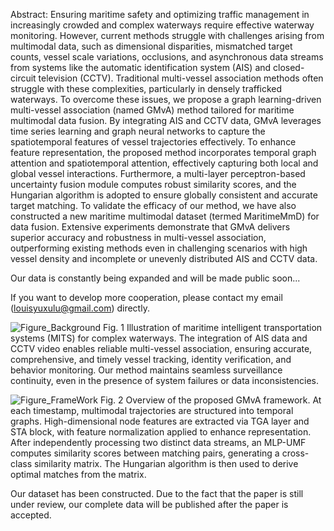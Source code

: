 Abstract: Ensuring maritime safety and optimizing traffic management in increasingly crowded and complex waterways require effective waterway monitoring. However, current methods struggle with challenges arising from multimodal data, such as dimensional disparities, mismatched target counts, vessel scale variations, occlusions, and asynchronous data streams from systems like the automatic identification system (AIS) and closed-circuit television (CCTV). Traditional multi-vessel association methods often struggle with these complexities, particularly in densely trafficked waterways. To overcome these issues, we propose a graph learning-driven multi-vessel association (named GMvA) method tailored for maritime multimodal data fusion. By integrating AIS and CCTV data, GMvA leverages time series learning and graph neural networks to capture the spatiotemporal features of vessel trajectories effectively. To enhance feature representation, the proposed method incorporates temporal graph attention and spatiotemporal attention, effectively capturing both local and global vessel interactions. Furthermore, a multi-layer perceptron-based uncertainty fusion module computes robust similarity scores, and the Hungarian algorithm is adopted to ensure globally consistent and accurate target matching. To validate the efficacy of our method, we have also constructed a new maritime multimodal dataset (termed MaritimeMmD) for data fusion. Extensive experiments demonstrate that GMvA delivers superior accuracy and robustness in multi-vessel association, outperforming existing methods even in challenging scenarios with high vessel density and incomplete or unevenly distributed AIS and CCTV data.


Our data is constantly being expanded and will be made public soon...

If you want to develop more cooperation, please contact my email (louisyuxulu@gmail.com) directly.

![Figure_Background](https://github.com/user-attachments/assets/d188db46-1174-4dca-9e54-a63478c9470a)
Fig. 1 Illustration of maritime intelligent transportation systems (MITS) for complex waterways. The integration of AIS data and CCTV video enables reliable multi-vessel association, ensuring accurate, comprehensive, and timely vessel tracking, identity verification, and behavior monitoring. Our method maintains seamless surveillance continuity, even in the presence of system failures or data inconsistencies.

![Figure_FrameWork](https://github.com/user-attachments/assets/1a6b9501-6680-4cba-ac53-b48721f382df)
Fig. 2 Overview of the proposed GMvA framework. At each timestamp, multimodal trajectories are structured into temporal graphs. High-dimensional node features are extracted via TGA layer and STA block, with feature normalization applied to enhance representation. After independently processing two distinct data streams, an MLP-UMF computes similarity scores between matching pairs, generating a cross-class similarity matrix. The Hungarian algorithm is then used to derive optimal matches from the matrix.

Our dataset has been constructed. Due to the fact that the paper is still under review, our complete data will be published after the paper is accepted.
